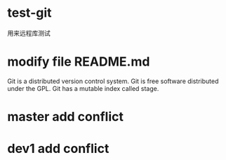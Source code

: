 # test-git
用来远程库测试

# modify file README.md
Git is a distributed version control system.
Git is free software distributed under the GPL.
Git has a mutable index called stage.

# master add conflict
# dev1 add conflict
